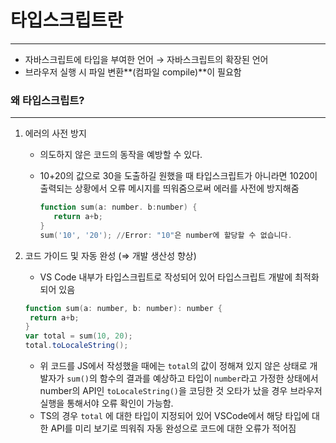 # 타입스크립트란

---

- 자바스크립트에 타입을 부여한 언어 → 자바스크립트의 확장된 언어
- 브라우저 실행 시 파일 변환**(컴파일 compile)**이 필요함

### 왜 타입스크립트?

---

1. 에러의 사전 방지

   - 의도하지 않은 코드의 동작을 예방할 수 있다.
   - 10+20의 값으로 30을 도출하길 원했을 때 타입스크립트가 아니라면 1020이 출력되는 상황에서 오류 메시지를 띄워줌으로써 에러를 사전에 방지해줌

     ```powershell
     function sum(a: number. b:number) {
     	return a+b;
     }
     sum('10', '20'); //Error: "10"은 number에 할당할 수 없습니다.

     ```

2. 코드 가이드 및 자동 완성 (⇒ 개발 생산성 향상)

   - VS Code 내부가 타입스크립트로 작성되어 있어 타입스크립트 개발에 최적화 되어 있음

   ```powershell
   function sum(a: number, b: number): number {
   	return a+b;
   }
   var total = sum(10, 20);
   total.toLocaleString();
   ```

   - 위 코드를 JS에서 작성했을 때에는 `total`의 값이 정해져 있지 않은 상태로 개발자가 `sum()`의 함수의 결과를 예상하고 타입이 `number`라고 가정한 상태에서 number의 API인 `toLocaleString()`을 코딩한 것 오타가 났을 경우 브라우저 실행을 통해서야 오류 확인이 가능함.
   - TS의 경우 `total` 에 대한 타입이 지정되어 있어 VSCode에서 해당 타입에 대한 API를 미리 보기로 띄워줘 자동 완성으로 코드에 대한 오류가 적어짐
